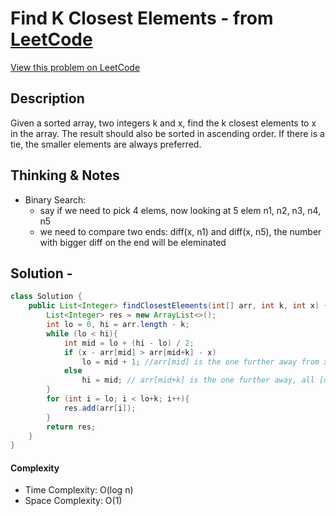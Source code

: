 # Find K Closest Elements - from [LeetCode](https://leetcode.com)
[View this problem on LeetCode](https://leetcode.com/problems/find-k-closest-elements/)

## Description
Given a sorted array, two integers k and x, find the k closest elements to x in the array. The result should also be sorted in ascending order. If there is a tie, the smaller elements are always preferred. 

## Thinking & Notes
* Binary Search: 
  * say if we need to pick 4 elems, now looking at 5 elem n1, n2, n3, n4, n5
  * we need to compare two ends: diff(x, n1) and diff(x, n5), the number with bigger diff on the end will be eleminated

## Solution - 
```java
class Solution {
    public List<Integer> findClosestElements(int[] arr, int k, int x) {
        List<Integer> res = new ArrayList<>();
        int lo = 0, hi = arr.length - k;
        while (lo < hi){
            int mid = lo + (hi - lo) / 2;
            if (x - arr[mid] > arr[mid+k] - x)
                lo = mid + 1; //arr[mid] is the one further away from x, eliminate range[lo, mid]
            else
                hi = mid; // arr[mid+k] is the one further away, all [mid, hi] will have simiar situation, elimiate
        }
        for (int i = lo; i < lo+k; i++){
            res.add(arr[i]);
        }
        return res;
    }
}
```
#### Complexity
* Time Complexity: O(log n)
* Space Complexity: O(1)
